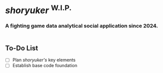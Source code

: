 # *shoryuker* <sup>W.I.P.</sup><br>
### A fighting game data analytical social application since 2024.<br><br>

## To-Do List
- [ ] Plan *shoryuker's* key elements 
- [ ] Establish base code foundation